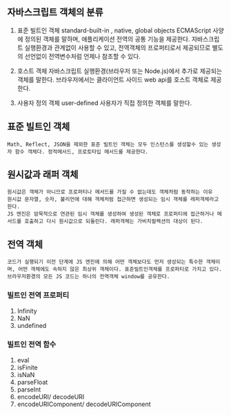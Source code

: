 ## 자바스크립트 객체의 분류

1. 표준 빌트인 객체
    standard-built-in , native, global objects
    ECMAScript 사양에 정의된 객체를 말하며, 애플리케이션 전역의 공통 기능을 제공한다.
    자바스크립트 실행환경과 관계없이 사용할 수 있고, 전역객체의 프로퍼티로서 제공되므로 별도의 선언없이 전역변수처럼 언제나 참조할 수 있다.

2. 호스트 객체
    자바스크립트 실행환경(브라우저 또는 Node.js)에서 추가로 제공되는 객체를 말한다.
    브라우저에서는 클라이언트 사이드 web api를 호스트 객체로 제공한다.

3. 사용자 정의 객체 user-defined
    사용자가 직접 정의한 객체를 말한다.

## 표준 빌트인 객체
    Math, Reflect, JSON을 제외한 표준 빌트인 객체는 모두 인스턴스를 생성할수 있는 생성자 함수 객체다. 정적메서드, 프로토타입 메서드를 제공한다.

## 원시값과 래퍼 객체
    원시값은 객체가 아니므로 프로퍼티나 메서드를 가질 수 없는데도 객체처럼 동작하는 이유
    원시값 문자열, 숫자, 불리언에 대해 객체처럼 접근하면 생성되는 임시 객체를 래퍼객체라고 한다. 
    JS 엔진은 암묵적으로 연관된 임시 객체를 생성하여 생성된 객체로 프로퍼티에 접근하거나 메서드를 호출하고 다시 원시값으로 되돌린다. 래퍼객체는 가비치컬렉션의 대상이 된다. 

## 전역 객체
    코드가 실행되기 이전 단계에 JS 엔진에 의해 어떤 객체보다도 먼저 생성되는 특수한 객체이며, 어떤 객체에도 속하지 않은 최상위 객체이다. 표준빌트인객체를 프로퍼티로 가지고 있다. 브라우저환경의 모든 JS 코드는 하나의 전역객체 window를 공유한다.

### 빌트인 전역 프로퍼티

1. Infinity
2. NaN
3. undefined

### 빌트인 전역 함수

1. eval
2. isFinite
3. isNaN
4. parseFloat
5. parseInt
6. encodeURI/ decodeURI
7. encodeURIComponent/ decodeURIComponent

